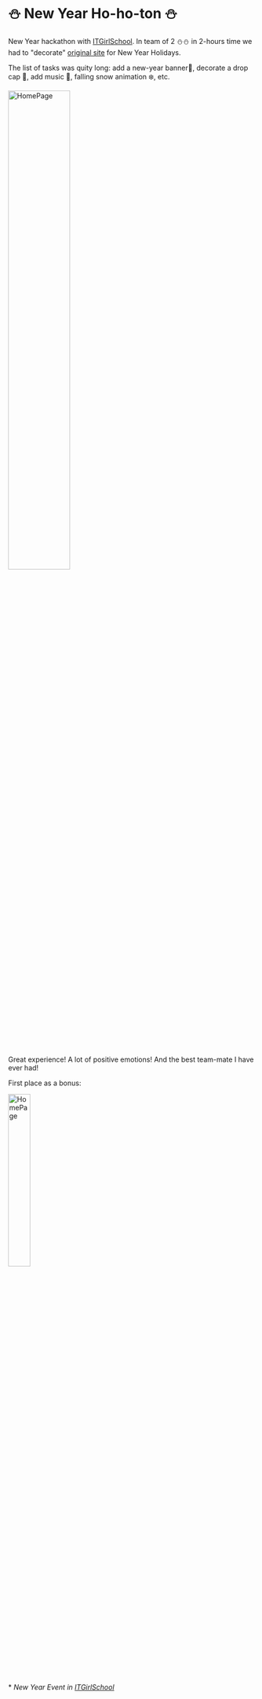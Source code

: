 # ⛄ New Year Ho-ho-ton ⛄

New Year hackathon with [ITGirlSchool]. In team of 2 ⛄⛄ in 2-hours time we had to "decorate" [original site] for New Year Holidays.

The list of tasks was quitу long: add a new-year banner🎄, decorate a drop cap 🎅, add music 🎵, falling snow animation ❄️, etc. 

<img width="50%" alt="HomePage" src="../main/screenshots/photo_2022-01-08_13-05-04.jpg">


Great experience! A lot of positive emotions! And the best team-mate I have ever had!

First place as a bonus:


<img width="30%" alt="HomePage" src="../main/screenshots/photo_2022-09-15_11-11-59.jpg">

##

  
  \* _New Year Event in [ITGirlSchool]_ 






[ITGirlSchool]: <https://itgirlschool.com/en>
[original site]: <https://psihosomatika.github.io/TravelInRussia/>
[team-mate]: <https://github.com/VNeskoromnaya>
[result]: <https://alenagm.github.io/Ho-ho-ton/>
